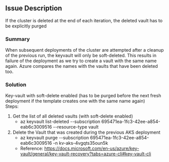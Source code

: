 ## Issue Description
If the cluster is deleted at the end of each iteration, the deleted vault has to be explicitly purged
  
### Summary
  When subsequent deployments of the cluster are attempted after a cleanup of the previous run, the keyvault will only be soft-deleted. This results in failure of the deployment as we try to create a vault with the same name again. Azure compares the names with the vaults that have been deleted too.  
### Solution
Key-vault with soft-delete enabled (has to be purged before the next fresh deployment if the template creates one with the same name again)  
Steps:
1. Get the list of all deleted vaults (with soft-delete enabled)
	 - az keyvault list-deleted --subscription 695471ea-1fc3-42ee-a854-eab6c3009516  --resource-type vault
2. Delete the Vault that was created during the previous AKS deployment
	 - az keyvault purge --subscription 695471ea-1fc3-42ee-a854-eab6c3009516 -n kv-aks-4vgqts35oun5k
   - Reference: https://docs.microsoft.com/en-us/azure/key-vault/general/key-vault-recovery?tabs=azure-cli#key-vault-cli
